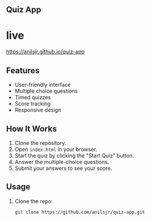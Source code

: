 ## Quiz App
# live
https://anilsjr.github.io/quiz-app
## Features
- User-friendly interface
- Multiple choice questions
- Timed quizzes
- Score tracking
- Responsive design

## How It Works
1. Clone the repository.
2. Open `index.html` in your browser.
3. Start the quiz by clicking the "Start Quiz" button.
4. Answer the multiple-choice questions.
5. Submit your answers to see your score.

## Usage
1. Clone the repo:
   ```sh
   git clone https://github.com/anilsjr/quiz-app.git
